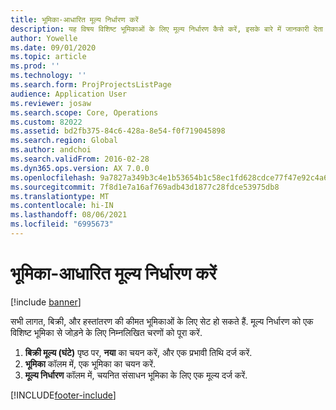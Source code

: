 ```yaml
---
title: भूमिका-आधारित मूल्य निर्धारण करें
description: यह विषय विशिष्ट भूमिकाओं के लिए मूल्य निर्धारण कैसे करें, इसके बारे में जानकारी देता है.
author: Yowelle
ms.date: 09/01/2020
ms.topic: article
ms.prod: ''
ms.technology: ''
ms.search.form: ProjProjectsListPage
audience: Application User
ms.reviewer: josaw
ms.search.scope: Core, Operations
ms.custom: 82022
ms.assetid: bd2fb375-84c6-428a-8e54-f0f719045898
ms.search.region: Global
ms.author: andchoi
ms.search.validFrom: 2016-02-28
ms.dyn365.ops.version: AX 7.0.0
ms.openlocfilehash: 9a7827a349b3c4e1b53654b1c58ec1fd628cdce77f47e92c4a61e62eae675ef9
ms.sourcegitcommit: 7f8d1e7a16af769adb43d1877c28fdce53975db8
ms.translationtype: MT
ms.contentlocale: hi-IN
ms.lasthandoff: 08/06/2021
ms.locfileid: "6995673"
---
```

# <a name="set-up-role-based-pricing"></a>भूमिका-आधारित मूल्य निर्धारण करें

[!include [banner](../includes/banner.md)]

सभी लागत, बिक्री, और हस्तांतरण की कीमत भूमिकाओं के लिए सेट हो सकते हैं. मूल्य निर्धारण को एक विशिष्ट भूमिका से जोड़ने के लिए निम्नलिखित चरणों को पूरा करें.

1. **बिक्री मूल्य (घंटे)** पृष्ठ पर, **नया** का चयन करें, और एक प्रभावी तिथि दर्ज करें.
2. **भूमिका** कॉलम में, एक भूमिका का चयन करें.
3. **मूल्य निर्धारण** कॉलम में, चयनित संसाधन भूमिका के लिए एक मूल्य दर्ज करें.


[!INCLUDE[footer-include](../includes/footer-banner.md)]